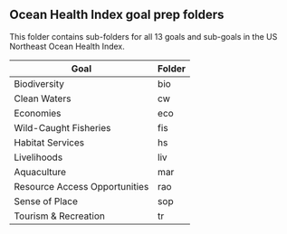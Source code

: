 ## Ocean Health Index goal prep folders

This folder contains sub-folders for all 13 goals and sub-goals in the US Northeast Ocean Health Index.

Goal| Folder|
|---|---|
Biodiversity|bio|
Clean Waters|cw|
Economies|eco|
Wild-Caught Fisheries|fis|
Habitat Services|hs|
Livelihoods|liv|
Aquaculture|mar|
Resource Access Opportunities|rao|
Sense of Place|sop|
Tourism & Recreation|tr|